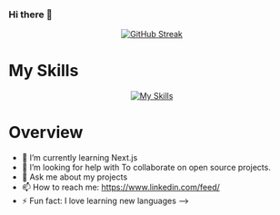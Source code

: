 ### Hi there 👋
<div align="center">

[![GitHub Streak](https://github-readme-streak-stats.herokuapp.com?user=TamannaTahsin1&theme=monokai&border_radius=4)](https://git.io/streak-stats)
</div>

# My Skills
<div align="center">

[![My Skills](https://skillicons.dev/icons?i=js,html,css,react,express,tailwind,nodejs,mongodb,firebase)](https://skillicons.dev)
</div>

# Overview
- 🌱 I’m currently learning Next.js
- 🤔 I’m looking for help with  To collaborate on open source projects.
- 💬 Ask me about my projects
- 📫 How to reach me: https://www.linkedin.com/feed/
- ⚡ Fun fact: I love learning new languages
-->
